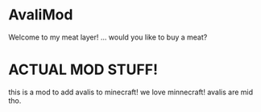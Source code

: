 # AvaliMod
Welcome to my meat layer!
...
would you like to buy a meat?

# ACTUAL MOD STUFF!
this is a mod to add avalis to minecraft! we love minnecraft! avalis are mid tho.
